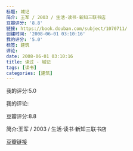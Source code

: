 ```yaml
---
标题: 城记
简介: 王军 / 2003 / 生活·读书·新知三联书店
豆瓣评分: '8.8'
链接: https://book.douban.com/subject/1070711/
创建时间: '2008-06-01 03:10:16'
我的评分: '5.0'
标签: 建筑
评论:
date: 2008-06-01 03:10:16
title: 读过 - 城记
tags: [读书]
categories: [建筑]
---
```


我的评分:5.0

我的评论:

豆瓣评分:8.8

简介:王军 / 2003 / 生活·读书·新知三联书店

[豆瓣链接](https://book.douban.com/subject/1070711/)

